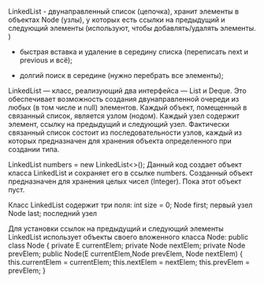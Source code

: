 


LinkedList - двунаправленный список (цепочка), хранит элементы в объектах Node<E> (узлы), у которых есть ссылки на предыдущий и следующий элементы (используют, чтобы добавлять/удалять элементы. )

+ быстрая вставка и удаление в середину списка (переписать next и previous и всё);

- долгий поиск в середине (нужно перебрать все элементы);

LinkedList — класс, реализующий два интерфейса — List и Deque. Это обеспечивает возможность создания двунаправленной очереди из любых (в том числе и null) элементов. Каждый объект, помещенный в связанный 
список, является узлом (нодом). Каждый узел содержит элемент, ссылку на предыдущий и следующий узел. 
Фактически связанный список состоит из последовательности узлов, каждый из которых предназначен для хранения объекта определенного при создании типа.

LinkedList<Integer> numbers = new LinkedList<>();
Данный код создает объект класса LinkedList и сохраняет его в ссылке numbers. Созданный объект предназначен для хранения целых чисел (Integer). Пока этот объект пуст.

Класс LinkedList содержит три поля:
int size = 0;
Node<E> first; первый узел
Node<E> last; последний узел

Для установки ссылок на предыдущий и следующий элементы LinkedList использует объекты своего вложенного класса Node:
public class Node<E> {
    private E currentElem;
    private Node<E> nextElem;
    private Node<E> prevElem;
    public Node(E currentElem,Node<E> prevElem, Node<E> nextElem) {
        this.currentElem = currentElem;
        this.nextElem = nextElem;
        this.prevElem = prevElem;
    }
